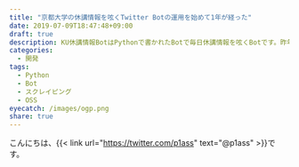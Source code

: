 ```yaml
---
title: "京都大学の休講情報を呟くTwitter Botの運用を始めて1年が経った"
date: 2019-07-09T18:47:48+09:00
draft: true
description: KU休講情報BotはPythonで書かれたBotで毎日休講情報を呟くBotです。昨年の5月から運用を始め、目立った障害もなく動いています。
categories:
  - 開発
tags:
  - Python
  - Bot
  - スクレイピング
  - OSS
eyecatch: /images/ogp.png
share: true
---
```


こんにちは、{{< link url="https://twitter.com/p1ass" text="@p1ass" >}}です。

<!--more-->
